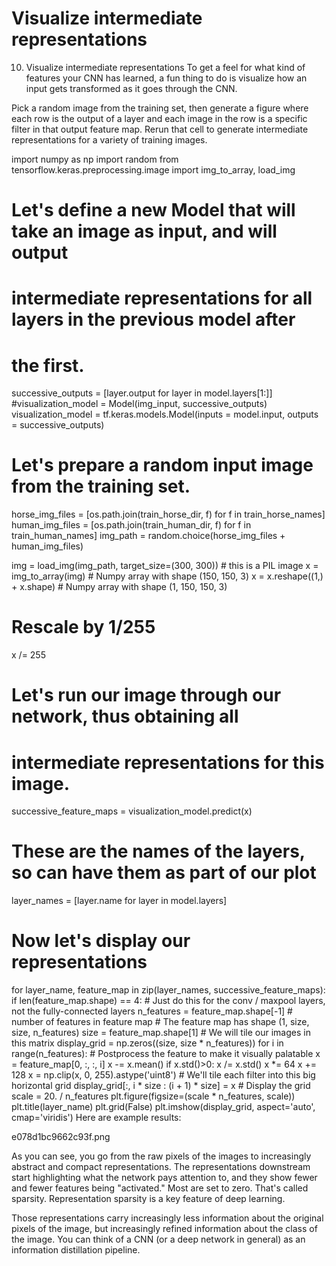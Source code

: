 # Visualize intermediate representations

10. Visualize intermediate representations
To get a feel for what kind of features your CNN has learned, a fun thing to do is visualize how an input gets transformed as it goes through the CNN.

Pick a random image from the training set, then generate a figure where each row is the output of a layer and each image in the row is a specific filter in that output feature map. Rerun that cell to generate intermediate representations for a variety of training images.


import numpy as np
import random
from tensorflow.keras.preprocessing.image import img_to_array, load_img
 
# Let's define a new Model that will take an image as input, and will output
# intermediate representations for all layers in the previous model after
# the first.
successive_outputs = [layer.output for layer in model.layers[1:]]
#visualization_model = Model(img_input, successive_outputs)
visualization_model = tf.keras.models.Model(inputs = model.input, outputs = successive_outputs)
# Let's prepare a random input image from the training set.
horse_img_files = [os.path.join(train_horse_dir, f) for f in train_horse_names]
human_img_files = [os.path.join(train_human_dir, f) for f in train_human_names]
img_path = random.choice(horse_img_files + human_img_files)
 
img = load_img(img_path, target_size=(300, 300))  # this is a PIL image
x = img_to_array(img)  # Numpy array with shape (150, 150, 3)
x = x.reshape((1,) + x.shape)  # Numpy array with shape (1, 150, 150, 3)
 
# Rescale by 1/255
x /= 255
 
# Let's run our image through our network, thus obtaining all
# intermediate representations for this image.
successive_feature_maps = visualization_model.predict(x)
 
# These are the names of the layers, so can have them as part of our plot
layer_names = [layer.name for layer in model.layers]
 
# Now let's display our representations
for layer_name, feature_map in zip(layer_names, successive_feature_maps):
  if len(feature_map.shape) == 4:
    # Just do this for the conv / maxpool layers, not the fully-connected layers
    n_features = feature_map.shape[-1]  # number of features in feature map
    # The feature map has shape (1, size, size, n_features)
    size = feature_map.shape[1]
    # We will tile our images in this matrix
    display_grid = np.zeros((size, size * n_features))
    for i in range(n_features):
      # Postprocess the feature to make it visually palatable
      x = feature_map[0, :, :, i]
      x -= x.mean()
      if x.std()>0:
        x /= x.std()
      x *= 64
      x += 128
      x = np.clip(x, 0, 255).astype('uint8')
      # We'll tile each filter into this big horizontal grid
      display_grid[:, i * size : (i + 1) * size] = x
    # Display the grid
    scale = 20. / n_features
    plt.figure(figsize=(scale * n_features, scale))
    plt.title(layer_name)
    plt.grid(False)
    plt.imshow(display_grid, aspect='auto', cmap='viridis')
Here are example results:

e078d1bc9662c93f.png

As you can see, you go from the raw pixels of the images to increasingly abstract and compact representations. The representations downstream start highlighting what the network pays attention to, and they show fewer and fewer features being "activated." Most are set to zero. That's called sparsity. Representation sparsity is a key feature of deep learning.

Those representations carry increasingly less information about the original pixels of the image, but increasingly refined information about the class of the image. You can think of a CNN (or a deep network in general) as an information distillation pipeline.